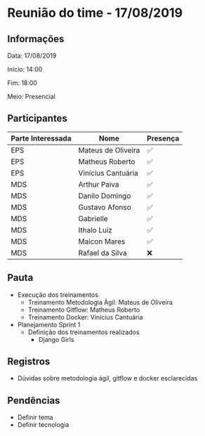 # Reunião do time - 17/08/2019

## Informações

Data: 17/08/2019

Início: 14:00

Fim: 18:00

Meio: Presencial

## Participantes

|Parte Interessada|Nome|Presença|
|-----------------|----|--------|
|EPS|Mateus de Oliveira| :white_check_mark:|
|EPS|Matheus Roberto| :white_check_mark:|
|EPS|Vinícius Cantuária| :white_check_mark:|
|MDS|Arthur Paiva| :white_check_mark:|
|MDS|Danilo Domingo| :white_check_mark:|
|MDS|Gustavo Afonso| :white_check_mark:|
|MDS|Gabrielle| :white_check_mark:|
|MDS|Ithalo Luiz| :white_check_mark:|
|MDS|Maicon Mares| :white_check_mark:|
|MDS|Rafael da Silva| :x:|


## Pauta

* Execução dos treinamentos
    * Treinamento Metodologia Ágil: Mateus de Oliveira
    * Treinamento Gitflow: Matheus Roberto
    * Treinamento Docker: Vinícius Cantuária
* Planejamento Sprint 1
    * Definição dos treinamentos realizados
        * Django Girls

## Registros

* Dúvidas sobre metodologia ágil, gitflow e docker esclarecidas

## Pendências

* Definir tema
* Definir tecnologia
